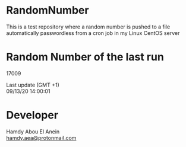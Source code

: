 # RandomNumber    
This is a test repository where a random number is pushed to a file automatically passwordless from a cron job in my Linux CentOS server    
# Random Number of the last run   
17009
      
Last update (GMT +1)    
09/13/20 14:00:01
# Developer    
Hamdy Abou El Anein   
hamdy.aea@protonmail.com
